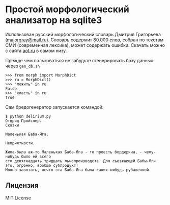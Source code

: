 Простой морфологический анализатор на sqlite3
============

Использован русский морфологический словарь Дмитрия Григорьева (majorgray@mail.ru). Словарь содержит 80.000 слов, собран по текстам СМИ (современная лексика), может содержать ошибки. Скачать можно с сайта [aot.ru](http://aot.ru/download.php) в самом низу.

Прежде чем пользоваться не забудьте сгенерировать базу данных через <code>gen_db.sh</code>

    >>> from morph import MorphDict
    >>> ru = MorphDict()
    >>> "ложить" in ru
    False
    >>> "класть" in ru
    True

Сам бредогенератор запускается командой:
  
    $ python delirium.py
    Отфрид Пройслер. 
    Сказки 
    
    Маленькая Баба-Яга. 
    
    Неприятности. 
    
    Жила-была аж-то Маленькая Баба-Яга - то проесть бордюрина, - чему-нибудь было ей всего 
    сто девятнадцать тридцать льнопроизводств. Для съезжающей Бабы-Яги это, огромно, вообще субпродукт! 
    Можно завязать, нечто эта Баба-Яга была каких-нибудь рубашечкой. 

Лицензия
--------

MIT License
